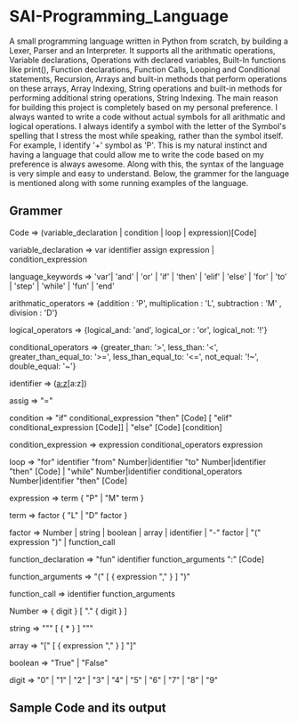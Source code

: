 # SAI-Programming_Language
A small programming language written in Python from scratch, by building a Lexer, Parser and an Interpreter. It supports all the arithmatic operations, Variable declarations, Operations with declared variables, Built-In functions like print(), Function declarations, Function Calls, Looping and Conditional statements, Recursion, Arrays and built-in methods that perform operations on these arrays, Array Indexing, String operations and built-in methods for performing additional string operations, String Indexing. The main reason for building this project is completely based on my personal preference. I always wanted to write a code without actual symbols for all arithmatic and logical operations. I always identify a symbol with the letter of the Symbol's spelling that I stress the most while speaking, rather than the symbol itself. For example, I identify '+' symbol as 'P'. This is my natural instinct and having a language that could allow me to write the code based on my preference is always awesome. Along with this, the syntax of the language is very simple and easy to understand. Below, the grammer for the language is mentioned along with some running examples of the language.

## Grammer
Code => (variable_declaration | condition  | loop | expression)[Code]

variable_declaration => var identifier assign expression | condition_expression

language_keywords => 'var'| 'and' | 'or' | 'if' | 'then' | 'elif' | 'else' | 'for' | 'to' | 'step' | 'while' | 'fun' | 'end'

arithmatic_operators => {addition : 'P', multiplication : 'L', subtraction : 'M' , division : 'D'}

logical_operators => {logical_and: 'and', logical_or : 'or', logical_not: '!'}

conditional_operators => {greater_than: '>', less_than: '<', greater_than_equal_to: '>=', less_than_equal_to: '<=', not_equal: '!~', double_equal: '~'}

identifier => ([a:z]([0:9]|[a:z]|'_')[a:z])

assig => "="

condition => "if" conditional_expression "then" [Code] [ "elif" conditional_expression [Code]] | "else" [Code] [condition]

condition_expression => expression conditional_operators expression

loop => "for" identifier "from" Number|identifier "to" Number|identifier "then" [Code] | "while" Number|identifier conditional_operators Number|identifier "then" [Code] 

expression => term { "P" | "M" term }

term => factor { "L" | "D" factor }

factor => Number | string | boolean | array | identifier | "-" factor | "(" expression ")" | function_call

function_declaration => "fun" identifier function_arguments ":" [Code]

function_arguments => "(" [ { expression "," } ] ")"

function_call => identifier function_arguments

Number => { digit } [ "." { digit } ]

string => """ [ { * } ] """

array => "[" [ { expression "," } ] "]"

boolean => "True" | "False"

digit => "0" | "1" | "2" | "3" | "4" | "5" | "6" | "7" | "8" | "9"

## Sample Code and its output




